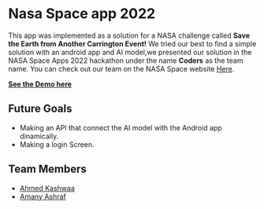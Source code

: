 # Nasa Space app 2022
This app was implemented as a solution for a NASA challenge called **Save the Earth from Another Carrington Event!**
We tried our best to find a simple solution with an android app and AI model,we presented our solution in the NASA Space Apps 2022 hackathon
under the name **Coders** as the team name.
You can check out our team on the NASA Space website [Here](https://2022.spaceappschallenge.org/challenges/2022-challenges/carrington-event/teams/coders-1/project).


**[See the Demo here](https://drive.google.com/file/d/13kho1qMOOF8NnepQ_2zHYCV2Sq8Lzlcy/view)**

## Future Goals
- Making an API that connect the AI model with the Android app dinamically.
- Making a login Screen.

## Team Members

- [Ahmed Kashwaa](https://github.com/ahmedkashwaa)
- [Amany Ashraf](https://github.com/AmanyAshraf)
